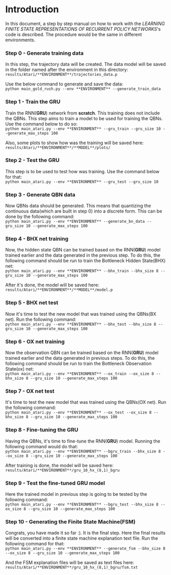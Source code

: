 # Introduction
In this document, a step by step manual on how to work with the *LEARNING FINITE STATE REPRESENTATIONS OF RECURRENT POLICY NETWORKS*'s code is described. The procedure would be the same in different environments.

### Step 0 - Generate training data
In this step, the trajectory data will be created. The data model will be saved in the folder named after the environment in this directory: <br/>`results/Atari/**ENVIRONMENT**/trajectories_data.p`

Use the below command to generate and save the data:
<br/>`python main_gold_rush.py --env **ENVIRONMENT** --generate_train_data`

### Step 1 - Train the GRU
Train the RNN(**GRU**) network from **scratch**. This training does not include the QBNs. This step aims to train a model to be used for training the QBNs.
Use the command below to do so:
<br/>`python main_atari.py --env **ENVIRONMENT** --gru_train --gru_size 10 --generate_max_steps 100`

Also, some plots to show how was the training will be saved here:<br />`results/Atari/**ENVIRONMENT**/**MODEL**/plots/`

### Step 2 - Test the GRU
This step is to be used to test how was training. Use the command below for that:
<br/>`python main_atari.py --env **ENVIRONMENT** --gru_test --gru_size 10`

### Step 3 - Generate QBN data
Now QBNs data should be generated. This means that quantizing the continuous data(which are built in step 0) into a discrete form. This can be done by the following command:
<br/>`python main_atari.py --env **ENVIRONMENT** --generate_bn_data --gru_size 10 --generate_max_steps 100`

### Step 4 - BHX net training
Now, the hidden state QBN can be trained based on the RNN(**GRU**) model trained earlier and the data generated in the previous step. To do this, the following command should be run to train the Bottleneck Hidden State(BHX) net:
<br/>`python main_atari.py --env **ENVIRONMENT** --bhx_train --bhx_size 8 --gru_size 10 --generate_max_steps 100`

After it's done, the model will be saved here:<br/>`results/Atari/**ENVIRONMENT**/**MODEL**/model.p`

### Step 5 - BHX net test
Now it's time to test the new model that was trained using the QBNs(BX net). Run the following command:<br/>
`python main_atari.py --env **ENVIRONMENT** --bhx_test --bhx_size 8 --gru_size 10 --generate_max_steps 100`

### Step 6 - OX net training
Now the observation QBN can be trained based on the RNN(**GRU**) model trained earlier and the data generated in previous steps. To do this, the following command should be run to train the Bottleneck Observation State(ox) net:<br/>
`python main_atari.py --env **ENVIRONMENT** --ox_train --ox_size 8 --bhx_size 8 --gru_size 10 --generate_max_steps 100`

### Step 7 - OX net test
It's time to test the new model that was trained using the QBNs(OX net). Run the following command:<br/>
`python main_atari.py --env **ENVIRONMENT** --ox_test --ox_size 8 --bhx_size 8 --gru_size 10 --generate_max_steps 100`

### Step 8 - Fine-tuning the GRU
Having the QBNs, it's time to fine-tune the RNN(**GRU**) model. Running the following command would do that:<br/>
`python main_atari.py --env **ENVIRONMENT** --bgru_train --bhx_size 8 --ox_size 8 --gru_size 10 --generate_max_steps 100`

After training is done, the model will be saved here:<br/> `results/Atari/**ENVIRONMENT**/gru_10_hx_(8,1)_bgru`

### Step 9 - Test the fine-tuned GRU model
Here the trained model in previous step is going to be tested by the following command:<br/>
`python main_atari.py --env **ENVIRONMENT** --bgru_test --bhx_size 8 --ox_size 8 --gru_size 10 --generate_max_steps 100`

### Step 10 - Generating the Finite State Machine(FSM)
Congrats, you have made it so far :). It is the final step. Here the final results will be converted into a finite state machine explanation text file. Run the following command for that:<br/>
`python main_atari.py --env **ENVIRONMENT** --generate_fsm --bhx_size 8 --ox_size 8 --gru_size 10 --generate_max_steps 100`

And the FSM explanation files will be saved as text files here:<br/>`results/Atari/**ENVIRONMENT**/gru_10_hx_(8,1)_bgru/fsm.txt`
